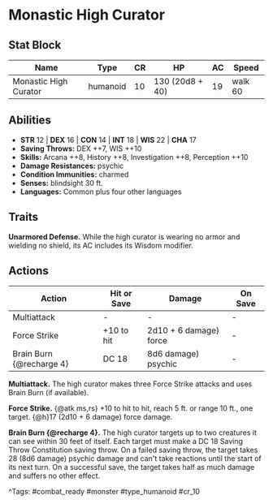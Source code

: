 # Monastic High Curator

## Stat Block

| Name | Type | CR | HP | AC | Speed |
|------|------|----|----|----|-------|
| Monastic High Curator | humanoid | 10 | 130 (20d8 + 40) | 19 | walk 60 |

## Abilities

- **STR** 12 | **DEX** 16 | **CON** 14 | **INT** 18 | **WIS** 22 | **CHA** 17
- **Saving Throws:** DEX ++7, WIS ++10  
- **Skills:** Arcana ++8, History ++8, Investigation ++8, Perception ++10  
- **Damage Resistances:** psychic  
- **Condition Immunities:** charmed  
- **Senses:** blindsight 30 ft.  
- **Languages:** Common plus four other languages

## Traits

**Unarmored Defense.** While the high curator is wearing no armor and wielding no shield, its AC includes its Wisdom modifier.


## Actions

| Action | Hit or Save | Damage | On Save |
|--------|--------------|--------|----------|
| Multiattack | - | - | - |
| Force Strike | +10 to hit | 2d10 + 6 damage) force | - |
| Brain Burn {@recharge 4} | DC 18 | 8d6 damage) psychic | - |

**Multiattack.** The high curator makes three Force Strike attacks and uses Brain Burn (if available).

**Force Strike.** {@atk ms,rs} +10 to hit to hit, reach 5 ft. or range 10 ft., one target. {@h}17 (2d10 + 6 damage) force damage.

**Brain Burn {@recharge 4}.** The high curator targets up to two creatures it can see within 30 feet of itself. Each target must make a DC 18 Saving Throw Constitution saving throw. On a failed saving throw, the target takes 28 (8d6 damage) psychic damage and can't take reactions until the start of its next turn. On a successful save, the target takes half as much damage and suffers no other effect.


^Tags: #combat_ready #monster #type_humanoid #cr_10